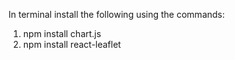 In terminal install the following using the commands:
1)  npm install chart.js
2)  npm install react-leaflet
